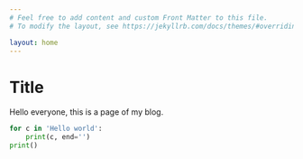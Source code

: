 ```yaml
---
# Feel free to add content and custom Front Matter to this file.
# To modify the layout, see https://jekyllrb.com/docs/themes/#overriding-theme-defaults

layout: home
---
```


# Title

Hello everyone, this is a page of my blog. 

```python
for c in 'Hello world':
	print(c, end='')
print()
```


